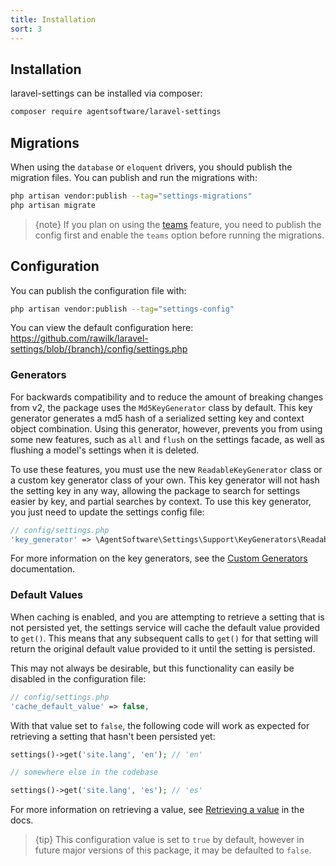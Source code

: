 ```yaml
---
title: Installation
sort: 3
---
```


## Installation

laravel-settings can be installed via composer:

```bash
composer require agentsoftware/laravel-settings
```

## Migrations

When using the `database` or `eloquent` drivers, you should publish the migration files. You can publish and run the migrations with:

```bash
php artisan vendor:publish --tag="settings-migrations"
php artisan migrate
```

> {note} If you plan on using the [teams](/docs/laravel-settings/{version}/basic-usage/teams) feature, you need to publish the config first
> and enable the `teams` option before running the migrations.

## Configuration

You can publish the configuration file with:

```bash
php artisan vendor:publish --tag="settings-config"
```

You can view the default configuration here: https://github.com/rawilk/laravel-settings/blob/{branch}/config/settings.php

### Generators

For backwards compatibility and to reduce the amount of breaking changes from v2, the package uses the `Md5KeyGenerator` class by default. This key generator generates
a md5 hash of a serialized setting key and context object combination. Using this generator, however, prevents you from using some new features, such as `all` and `flush`
on the settings facade, as well as flushing a model's settings when it is deleted.

To use these features, you must use the new `ReadableKeyGenerator` class or a custom key generator class of your own. This key generator will not hash the setting key in any way,
allowing the package to search for settings easier by key, and partial searches by context. To use this key generator, you just need to update the settings config file:

```php
// config/settings.php
'key_generator' => \AgentSoftware\Settings\Support\KeyGenerators\ReadableKeyGenerator::class,
```

For more information on the key generators, see the [Custom Generators](/docs/laravel-settings/{version}/advanced-usage/custom-generators) documentation.

### Default Values

When caching is enabled, and you are attempting to retrieve a setting that is not persisted yet, the settings service will cache the default value provided to `get()`.
This means that any subsequent calls to `get()` for that setting will return the original default value provided to it until the setting is persisted.

This may not always be desirable, but this functionality can easily be disabled in the configuration file:

```php
// config/settings.php
'cache_default_value' => false,
```

With that value set to `false`, the following code will work as expected for retrieving a setting that hasn't been persisted yet:

```php
settings()->get('site.lang', 'en'); // 'en'

// somewhere else in the codebase

settings()->get('site.lang', 'es'); // 'es'
```

For more information on retrieving a value, see [Retrieving a value](/docs/laravel-settings/{version}/basic-usage/basic-usage#user-content-retrieving-a-value) in the docs.

> {tip} This configuration value is set to `true` by default, however in future major versions of this package, it may be defaulted to `false`.
